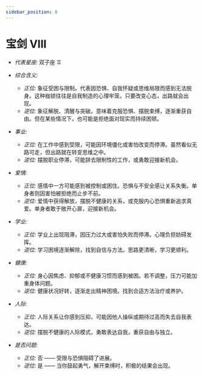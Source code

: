 ```yaml
---
sidebar_position: 8
---
```


# 宝剑 VIII

- *代表星座:* 双子座 ♊️
- *综合含义:* 
  - *正位:* 象征受困与限制。代表因恐惧、自我怀疑或思维局限而感到无法脱身。这种枷锁往往是自我制造的心理牢笼，只要改变心态，出路就会出现。
  - *逆位:* 象征解脱、清醒与突破。意味着克服恐惧、摆脱束缚，逐渐重获自由。但在某些情况下，也可能是拒绝面对现实而持续困顿。
    
- *事业:* 
  - *正位:* 在工作中感到受限，可能因环境僵化或害怕改变而停滞。虽然看似无路可走，但出路就在转变思维之中。
  - *逆位:* 摆脱职业停滞，可能辞去限制性的工作，或勇敢迎接新机会。
    
- *爱情:* 
  - *正位:* 感情中一方可能感到被控制或困住。恐惧与不安全感让关系失衡。单身者则因害怕被拒绝而止步不前。
  - *逆位:* 爱情中获得解放，摆脱不健康的关系，或克服内心恐惧重新追求真爱。单身者敢于敞开心扉，迎接新机会。
    
- *学业:* 
  - *正位:* 学业上出现阻滞，因压力过大或害怕失败而停滞。心理负担妨碍发挥。
  - *逆位:* 学习困境逐渐解除，找到自信与方法。思路更清晰，学习更顺利。
    
- *健康:* 
  - *正位:* 身心因焦虑、抑郁或不健康习惯而感到被困。若不调整，压力可能加重身体问题。
  - *逆位:* 健康状况好转，逐渐走出精神困境。找到合适方法治疗或养护。
    
- *人际:* 
  - *正位:* 人际关系让你感到压抑，可能因他人操纵或期待过高而失去自我表达。
  - *逆位:* 摆脱不健康的人际模式，勇敢表达自我，重获自由与独立。

    
- *是否问题:* 
  - *正位:* 否 —— 受限与恐惧阻碍了进展。
  - *逆位:* 是 —— 当你鼓起勇气，解开束缚时，积极的结果会出现。

